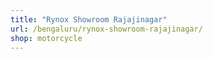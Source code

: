 ```yaml
---
title: "Rynox Showroom Rajajinagar"
url: /bengaluru/rynox-showroom-rajajinagar/
shop: motorcycle
---
```

